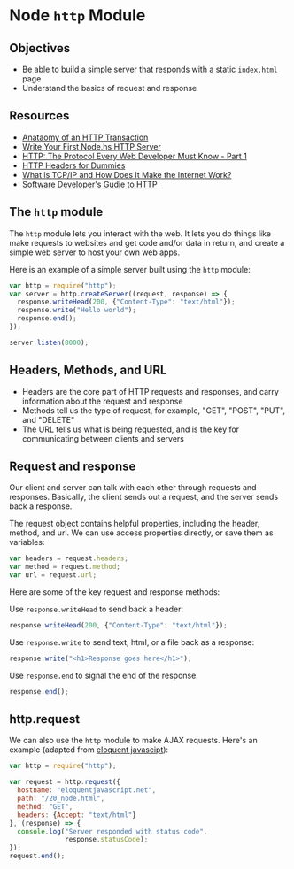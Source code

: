# Node `http` Module

## Objectives

- Be able to build a simple server that responds with a static `index.html` page
- Understand the basics of request and response

## Resources

- [Anataomy of an HTTP Transaction](https://nodejs.org/en/docs/guides/anatomy-of-an-http-transaction/)
- [Write Your First Node.hs HTTP Server](http://blog.modulus.io/build-your-first-http-server-in-nodejs)
- [HTTP: The Protocol Every Web Developer Must Know - Part 1](http://code.tutsplus.com/tutorials/http-the-protocol-every-web-developer-must-know-part-1--net-31177)
- [HTTP Headers for Dummies](http://code.tutsplus.com/tutorials/http-headers-for-dummies--net-8039)
- [What is TCP/IP and How Does It Make the Internet Work?](http://www.hostingadvice.com/blog/tcpip-make-internet-work/)
- [Software Developer's Gudie to HTTP](http://odetocode.com/articles/743.aspx)

## The `http` module

The `http` module lets you interact with the web. It lets you do things like make requests to websites and get code and/or data in return, and create a simple web server to host your own web apps.

Here is an example of a simple server built using the `http` module:

```js
var http = require("http");
var server = http.createServer((request, response) => {
  response.writeHead(200, {"Content-Type": "text/html"});
  response.write("Hello world");
  response.end();
});

server.listen(8000);
```

## Headers, Methods, and URL

- Headers are the core part of HTTP requests and responses, and carry information about the request and response
- Methods tell us the type of request, for example, "GET", "POST", "PUT", and "DELETE"
- The URL tells us what is being requested, and is the key for communicating between clients and servers

## Request and response

Our client and server can talk with each other through requests and responses. Basically, the client sends out a request, and the server sends back a response.

The request object contains helpful properties, including the header, method, and url. We can use access properties directly, or save them as variables:

```js
var headers = request.headers;
var method = request.method;
var url = request.url;
```

Here are some of the key request and response methods:

Use `response.writeHead` to send back a header:

```js
response.writeHead(200, {"Content-Type": "text/html"});
```

Use `response.write` to send text, html, or a file back as a response:

```js
response.write("<h1>Response goes here</h1>");
```

Use `response.end` to signal the end of the response.

```js
response.end();
```

## http.request

We can also use the `http` module to make AJAX requests. Here's an example (adapted from [eloquent javascipt](http://eloquentjavascript.net/20_node.html#h_3O5dGIJE9F)):

```js
var http = require("http");

var request = http.request({
  hostname: "eloquentjavascript.net",
  path: "/20_node.html",
  method: "GET",
  headers: {Accept: "text/html"}
}, (response) => {
  console.log("Server responded with status code",
              response.statusCode);
});
request.end();
```